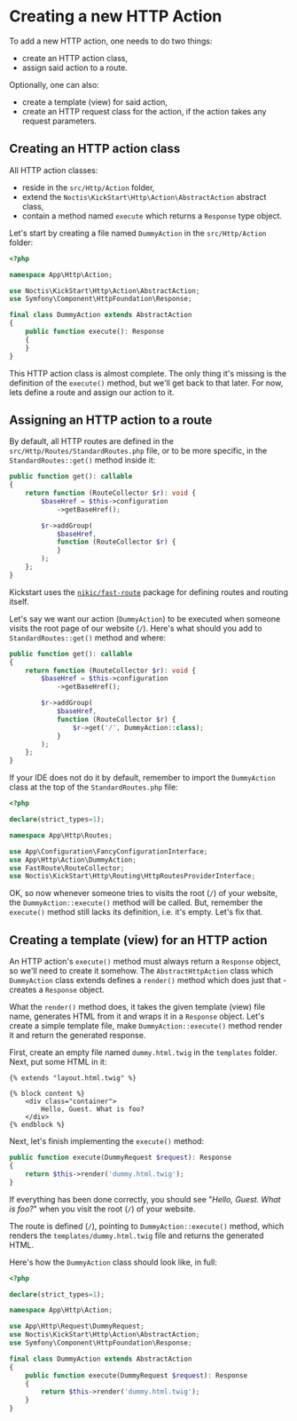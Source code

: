 # Creating a new HTTP Action

To add a new HTTP action, one needs to do two things:

* create an HTTP action class,
* assign said action to a route.

Optionally, one can also:

* create a template (view) for said action,
* create an HTTP request class for the action, if the action takes any request parameters.

## Creating an HTTP action class

All HTTP action classes:

* reside in the `src/Http/Action` folder,
* extend the `Noctis\KickStart\Http\Action\AbstractAction` abstract class,
* contain a method named `execute` which returns a `Response` type object.

Let's start by creating a file named `DummyAction` in the `src/Http/Action` folder:

```php
<?php

namespace App\Http\Action;

use Noctis\KickStart\Http\Action\AbstractAction;
use Symfony\Component\HttpFoundation\Response;

final class DummyAction extends AbstractAction
{
    public function execute(): Response
    {
    }
}
```

This HTTP action class is almost complete. The only thing it's missing is the definition of the `execute()` method, but
we'll get back to that later. For now, lets define a route and assign our action to it.

## Assigning an HTTP action to a route

By default, all HTTP routes are defined in the `src/Http/Routes/StandardRoutes.php` file, or to be more specific, in the
`StandardRoutes::get()` method inside it:

```php
public function get(): callable
{
    return function (RouteCollector $r): void {
        $baseHref = $this->configuration
            ->getBaseHref();

        $r->addGroup(
            $baseHref,
            function (RouteCollector $r) {
            }
        );
    };
}
```

Kickstart uses the [`nikic/fast-route`](https://github.com/nikic/FastRoute) package for defining routes and routing itself.

Let's say we want our action (`DummyAction`) to be executed when someone visits the root page of our website (`/`).
Here's what should you add to `StandardRoutes::get()` method and where:

```php
public function get(): callable
{
    return function (RouteCollector $r): void {
        $baseHref = $this->configuration
            ->getBaseHref();

        $r->addGroup(
            $baseHref,
            function (RouteCollector $r) {
                $r->get('/', DummyAction::class);
            }
        );
    };
}
```

If your IDE does not do it by default, remember to import the `DummyAction` class at the top of the 
`StandardRoutes.php` file:

```php
<?php

declare(strict_types=1);

namespace App\Http\Routes;

use App\Configuration\FancyConfigurationInterface;
use App\Http\Action\DummyAction;
use FastRoute\RouteCollector;
use Noctis\KickStart\Http\Routing\HttpRoutesProviderInterface;
```

OK, so now whenever someone tries to visits the root (`/`) of your website, the `DummyAction::execute()` method will
be called. But, remember the `execute()` method still lacks its definition, i.e. it's empty. Let's fix that.

## Creating a template (view) for an HTTP action

An HTTP action's `execute()` method must always return a `Response` object, so we'll need to create it somehow. The
`AbstractHttpAction` class which `DummyAction` class extends defines a `render()` method which does just that - creates
a `Response` object.

What the `render()` method does, it takes the given template (view) file name, generates HTML from it and wraps it in a
`Response` object. Let's create a simple template file, make `DummyAction::execute()` method render it and return the
generated response.

First, create an empty file named `dummy.html.twig` in the `templates` folder. Next, put some HTML in it:

```twig
{% extends "layout.html.twig" %}

{% block content %}
    <div class="container">
        Hello, Guest. What is foo?
    </div>
{% endblock %}
```

Next, let's finish implementing the `execute()` method:

```php
public function execute(DummyRequest $request): Response
{
    return $this->render('dummy.html.twig');
}
```

If everything has been done correctly, you should see "_Hello, Guest. What is foo?_" when you visit the root (`/`) of
your website.

The route is defined (`/`), pointing to `DummyAction::execute()` method, which renders the `templates/dummy.html.twig`
file and returns the generated HTML.

Here's how the `DummyAction` class should look like, in full:

```php
<?php

declare(strict_types=1);

namespace App\Http\Action;

use App\Http\Request\DummyRequest;
use Noctis\KickStart\Http\Action\AbstractAction;
use Symfony\Component\HttpFoundation\Response;

final class DummyAction extends AbstractAction
{
    public function execute(DummyRequest $request): Response
    {
        return $this->render('dummy.html.twig');
    }
}
```
